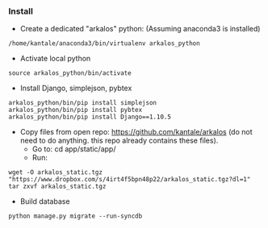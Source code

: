 
### Install 
* Create a dedicated "arkalos" python: (Assuming anaconda3 is installed)

```
/home/kantale/anaconda3/bin/virtualenv arkalos_python
```

* Activate local python

```
source arkalos_python/bin/activate
```


* Install Django, simplejson, pybtex

```
arkalos_python/bin/pip install simplejson
arkalos_python/bin/pip install pybtex
arkalos_python/bin/pip install Django==1.10.5
```

* Copy files from open repo: https://github.com/kantale/arkalos (do not need to do anything. this repo already contains these files).
   * Go to: cd app/static/app/
   * Run:

```
wget -O arkalos_static.tgz  "https://www.dropbox.com/s/4irt4f5bpn48p22/arkalos_static.tgz?dl=1"
tar zxvf arkalos_static.tgz
```

* Build database

```
python manage.py migrate --run-syncdb 
```

